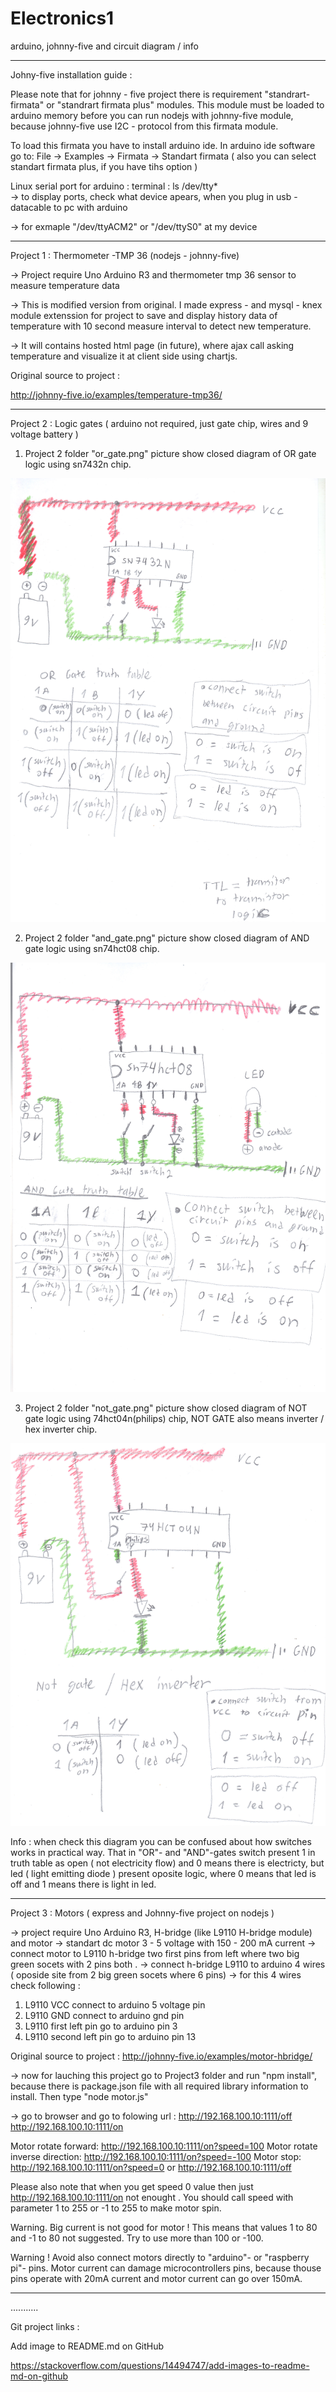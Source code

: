 # Electronics1
arduino, johnny-five and circuit diagram / info

_________________________________________________________


Johny-five installation guide :

Please note that for johnny - five project there is requirement "standrart-firmata" or "standrart firmata plus" modules. This module 
must be loaded to arduino memory before you can run nodejs with johnny-five module, because johnny-five use I2C - protocol from this firmata module.

To load this firmata you have to install arduino ide. In arduino ide software go to: 
File -> Examples -> Firmata -> Standart firmata ( also you can select standart firmata plus, if you have tihs option )  


Linux serial port for arduino :
terminal : ls /dev/tty*    
-> to display ports, check what device apears, when you plug in usb - datacable to pc with arduino

-> for exmaple  "/dev/ttyACM2" or "/dev/ttyS0" at my device

_________________________________________________________

Project 1 : Thermometer -TMP 36 (nodejs - johnny-five) 

-> Project require Uno Arduino R3 and thermometer tmp 36 sensor to
measure temperature data

-> This is modified version from original. I made express -  and mysql - knex module 
extenssion for project to save and display history data of temperature with 10 second measure interval 
to detect new temperature.

-> It will contains hosted html page (in future), where ajax call asking temperature and visualize it at client side using chartjs.

Original source to project :

http://johnny-five.io/examples/temperature-tmp36/

__________________________________________________________


Project 2 : Logic gates ( arduino not required, just gate chip, wires and 9 voltage battery )

1. Project 2 folder "or_gate.png" picture show closed diagram of OR gate logic using sn7432n chip.

![Alt text](Project2/or_gate.png?)

2. Project 2 folder "and_gate.png" picture show closed diagram of AND gate logic using sn74hct08 chip.

![Alt text](Project2/and_gate.png?)

3. Project 2 folder "not_gate.png" picture show closed diagram of NOT gate logic using 74hct04n(philips) chip, 
NOT GATE also means inverter / hex inverter chip.

![Alt text](Project2/not_gate.png?)

Info : when check this diagram you can be confused about how switches works in practical way. 
That in "OR"- and "AND"-gates switch present 1 in truth table as open ( not electricity flow) and 0
means there is electricty, but led ( light emitting diode ) present oposite logic, where 0 means that 
led is off and 1 means there is light in led.


__________________________________________________________


Project 3 : Motors ( express and Johnny-five project on nodejs )

-> project require Uno Arduino R3, H-bridge (like L9110 H-bridge module) and motor
-> standart dc motor 3 - 5 voltage with 150 - 200 mA current
-> connect motor to L9110 h-bridge two first pins from left where two big green socets with 2 pins both .
-> connect h-bridge L9110 to arduino 4 wires ( oposide site from 2 big green socets where 6 pins)
-> for this 4 wires check following :
   1. L9110 VCC connect to arduino 5 voltage pin
   2. L9110 GND connect to arduino gnd pin
   3. L9110 first left pin go to arduino pin 3
   4. L9110 second left pin go to arduino pin 13

Original source to project :
http://johnny-five.io/examples/motor-hbridge/

-> now for lauching this project  go to Project3 folder and run "npm install", because
there is package.json file with all required library information to install. Then type "node motor.js"

-> go to browser and go to folowing url : 
http://192.168.100.10:1111/off
http://192.168.100.10:1111/on

Motor rotate forward: 
http://192.168.100.10:1111/on?speed=100
Motor rotate inverse direction: 
http://192.168.100.10:1111/on?speed=-100
Motor stop:
http://192.168.100.10:1111/on?speed=0
or 
http://192.168.100.10:1111/off

Please also note that when you get speed 0 value then just 
http://192.168.100.10:1111/on
not enought . You should call speed with parameter 1 to 255 or -1 to 255 to make motor spin.


Warning. Big current is not good for motor ! This means that values 1 to 80 and -1 to 80 
not suggested. Try to use more than 100 or -100.

Warning ! Avoid also connect motors directly to "arduino"- or "raspberry pi"- pins. Motor current
can damage microcontrollers pins, because thouse pins operate with 20mA current and motor current
can go over 150mA.

__________________________________________________________
...........

Git project links :

Add image to README.md on GitHub

https://stackoverflow.com/questions/14494747/add-images-to-readme-md-on-github






